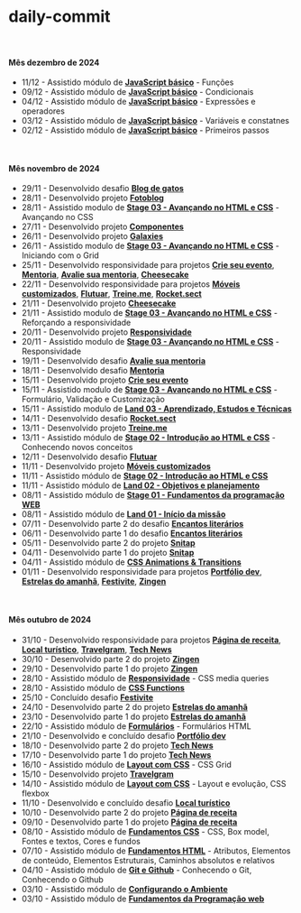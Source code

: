 # daily-commit

<br>

#### Mês dezembro de 2024

- 11/12 - Assistido módulo de **[JavaScript básico](https://github.com/joao-siilva/javascript-basico)** - Funções
- 09/12 - Assistido módulo de **[JavaScript básico](https://github.com/joao-siilva/javascript-basico)** - Condicionais
- 04/12 - Assistido módulo de **[JavaScript básico](https://github.com/joao-siilva/javascript-basico)** - Expressões e operadores
- 03/12 - Assistido módulo de **[JavaScript básico](https://github.com/joao-siilva/javascript-basico)** - Variáveis e constatnes
- 02/12 - Assistido módulo de **[JavaScript básico](https://github.com/joao-siilva/javascript-basico)** - Primeiros passos

<br>

#### Mês novembro de 2024

- 29/11 - Desenvolvido desafio **[Blog de gatos](https://github.com/joao-sillva/blog-de-gatos)**
- 28/11 - Desenvolvido projeto **[Fotoblog](https://github.com/joao-sillva/fotoblog)**
- 28/11 - Assistido modulo de **[Stage 03 - Avançando no HTML e CSS]()** - Avançando no CSS
- 27/11 - Desenvolvido projeto **[Componentes](https://github.com/joao-sillva/componentes)**
- 26/11 - Desenvolvido projeto **[Galaxies](https://github.com/joao-sillva/galaxies)**
- 26/11 - Assistido modulo de **[Stage 03 - Avançando no HTML e CSS]()** - Iniciando com o Grid
- 25/11 - Desenvolvido responsividade para projetos **[Crie seu evento](https://github.com/joao-sillva/crie-seu-evento)**, **[Mentoria](https://github.com/joao-sillva/mentoria)**, **[Avalie sua mentoria](https://github.com/joao-sillva/avalie-sua-mentoria)**, **[Cheesecake](https://github.com/joao-sillva/cheesecake)**
- 22/11 - Desenvolvido responsividade para projetos **[Móveis customizados](https://github.com/joao-sillva/moveis-customizados)**, **[Flutuar](https://github.com/joao-sillva/flutuar)**, **[Treine.me](https://github.com/joao-sillva/treine-me)**, **[Rocket.sect](https://github.com/joao-sillva/rocket-sect)**
- 21/11 - Desenvolvido projeto **[Cheesecake](https://github.com/joao-sillva/cheesecake)**
- 21/11 - Assistido modulo de **[Stage 03 - Avançando no HTML e CSS]()** - Reforçando a responsividade
- 20/11 - Desenvolvido projeto **[Responsividade](https://github.com/joao-sillva/responsividade)**
- 20/11 - Assistido modulo de **[Stage 03 - Avançando no HTML e CSS]()** - Responsividade
- 19/11 - Desenvolvido desafio **[Avalie sua mentoria](https://github.com/joao-sillva/avalie-sua-mentoria)**
- 18/11 - Desenvolvido desafio **[Mentoria](https://github.com/joao-sillva/mentoria)**
- 15/11 - Desenvolvido projeto **[Crie seu evento](https://github.com/joao-sillva/crie-seu-evento)**
- 15/11 - Assistido modulo de **[Stage 03 - Avançando no HTML e CSS]()** - Formulário, Validação e Customização
- 15/11 - Assistido modulo de **[Land 03 - Aprendizado, Estudos e Técnicas]()**
- 14/11 - Desenvolvido desafio **[Rocket.sect](https://github.com/joao-sillva/rocket-sect)**
- 13/11 - Desenvolvido projeto **[Treine.me](https://github.com/joao-sillva/treine-me)**
- 13/11 - Assistido módulo de **[Stage 02 - Introdução ao HTML e CSS]()** - Conhecendo novos conceitos
- 12/11 - Desenvolvido desafio **[Flutuar](https://github.com/joao-sillva/flutuar)**
- 11/11 - Desenvolvido projeto **[Móveis customizados](https://github.com/joao-sillva/moveis-customizados)**
- 11/11 - Assistido módulo de **[Stage 02 - Introdução ao HTML e CSS]()** 
- 11/11 - Assistido módulo de **[Land 02 - Objetivos e planejamento]()**
- 08/11 - Assistido módulo de **[Stage 01 - Fundamentos da programação WEB]()**
- 08/11 - Assistido módulo de **[Land 01 - Início da missão]()**
- 07/11 - Desenvolvido parte 2 do desafio **[Encantos literários](https://github.com/joao-sillva/encantos-literarios)**
- 06/11 - Desenvolvido parte 1 do desafio **[Encantos literários](https://github.com/joao-sillva/encantos-literarios)**
- 05/11 - Desenvolvido parte 2 do projeto **[Snitap](https://github.com/joao-sillva/snitap)**
- 04/11 - Desenvolvido parte 1 do projeto **[Snitap](https://github.com/joao-sillva/snitap)**
- 04/11 - Assistido módulo de **[CSS Animations & Transitions]()**
- 01/11 - Desenvolvido responsividade para projetos **[Portfólio dev](https://github.com/joao-sillva/portfolio-dev)**, **[Estrelas do amanhã](https://github.com/joao-sillva/estrelas-do-amanha)**, **[Festivite](https://github.com/joao-sillva/festivite)**, **[Zingen](https://github.com/joao-sillva/zingen)**

<br>

#### Mês outubro de 2024
- 31/10 - Desenvolvido responsividade para projetos **[Página de receita](https://github.com/joao-sillva/pagina-de-receita)**, **[Local turístico](https://github.com/joao-sillva/local-turistico)**, **[Travelgram](https://github.com/joao-sillva/travelgram)**, **[Tech News](https://github.com/joao-sillva/tech-news)**
- 30/10 - Desenvolvido parte 2 do projeto **[Zingen](https://github.com/joao-sillva/zingen)**
- 29/10 - Desenvolvido parte 1 do projeto **[Zingen](https://github.com/joao-sillva/zingen)**
- 28/10 - Assistido módulo de **[Responsividade]()** - CSS media queries
- 28/10 - Assistido módulo de **[CSS Functions]()**
- 25/10 - Concluído desafio **[Festivite](https://github.com/joao-sillva/festivite)**
- 24/10 - Desenvolvido parte 2 do projeto **[Estrelas do amanhã](https://github.com/joao-sillva/estrelas-do-amanha)**
- 23/10 - Desenvolvido parte 1 do projeto **[Estrelas do amanhã](https://github.com/joao-sillva/estrelas-do-amanha)**
- 22/10 - Assistido módulo de **[Formulários]()** - Formulários HTML
- 21/10 - Desenvolvido e concluído desafio **[Portfólio dev](https://github.com/joao-sillva/portfolio-dev)**
- 18/10 - Desenvolvido parte 2 do projeto **[Tech News](https://github.com/joao-sillva/tech-news)**
- 17/10 - Desenvolvido parte 1 do projeto **[Tech News](https://github.com/joao-sillva/tech-news)**
- 16/10 - Assistido módulo de **[Layout com CSS]()** - CSS Grid
- 15/10 - Desenvolvido projeto **[Travelgram](https://github.com/joao-sillva/travelgram)**
- 14/10 - Assistido módulo de **[Layout com CSS]()** - Layout e evolução, CSS flexbox
- 11/10 - Desenvolvido e concluído desafio **[Local turístico](https://github.com/joao-sillva/local-turistico)**
- 10/10 - Desenvolvido parte 2 do projeto **[Página de receita](https://github.com/joao-sillva/pagina-de-receita)**
- 09/10 - Desenvolvido parte 1 do projeto **[Página de receita](https://github.com/joao-sillva/pagina-de-receita)**
- 08/10 - Assistido módulo de **[Fundamentos CSS]()** - CSS, Box model, Fontes e textos, Cores e fundos
- 07/10 - Assistido módulo de **[Fundamentos HTML]()** - Atributos, Elementos de conteúdo, Elementos Estruturais, Caminhos absolutos e relativos
- 04/10 - Assistido módulo de **[Git e Github]()** - Conhecendo o Git, Conhecendo o Github
- 03/10 - Assistido módulo de **[Configurando o Ambiente]()**
- 03/10 - Assistido módulo de **[Fundamentos da Programação web]()**
